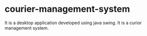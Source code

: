 # courier-management-system
It is a desktop application developed using java swing. It is a curior management system.
